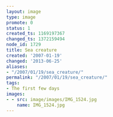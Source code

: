 ```yaml
---
layout: image
type: image
promote: 0
status: 1
created_ts: 1169197367
changed_ts: 1372159494
node_id: 1729
title: Sea creature
created: '2007-01-19'
changed: '2013-06-25'
aliases:
- "/2007/01/19/sea_creature/"
permalink: "/2007/01/19/sea_creature/"
tags:
- The first few days
images:
- - src: image/images/IMG_1524.jpg
    name: IMG_1524.jpg
---
```


